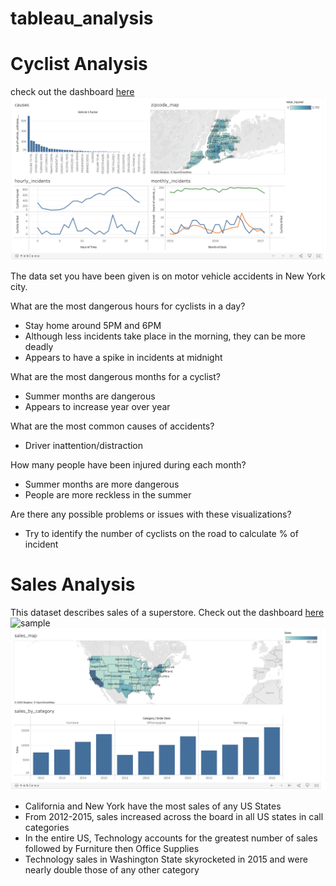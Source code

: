 # tableau_analysis

# Cyclist Analysis
check out the dashboard [here](https://public.tableau.com/views/cyclist_analysis_16198909045680/cyclist_analysis_dashboard?:language=en&:display_count=y&publish=yes&:origin=viz_share_link)
![sample](https://github.com/acsours/tableau_analysis/blob/main/cyclist_dashboard.png?raw=true)

The data set you have been given is on motor vehicle accidents in New York city.


What are the most dangerous hours for cyclists in a day?
* Stay home around 5PM and 6PM
* Although less incidents take place in the morning, they can be more deadly
* Appears to have a spike in incidents at midnight

What are the most dangerous months for a cyclist?
* Summer months are dangerous 
* Appears to increase year over year

What are the most common causes of accidents?
* Driver inattention/distraction

How many people have been injured during each month?
* Summer months are more dangerous 
* People are more reckless in the summer 

Are there any possible problems or issues with these visualizations?
* Try to identify the number of cyclists on the road to calculate % of incident


# Sales Analysis

This dataset describes sales of a superstore.
Check out the dashboard [here](https://public.tableau.com/shared/83PZFNTSB?:display_count=y&:origin=viz_share_link)
![sample](https://public.tableau.com/views/cyclist_analysis_16198909045680/cyclist_analysis_dashboard?:language=en&:display_count=y&publish=yes&:origin=viz_share_link)
![sample](https://github.com/acsours/tableau_analysis/blob/main/sales_preview.png?raw=true)

* California and New York have the most sales of any US States
* From 2012-2015, sales increased across the board in all US states in call categories
* In the entire US, Technology accounts for the greatest number of sales followed by Furniture then Office Supplies
* Technology sales in Washington State skyrocketed in 2015 and were nearly double those of any other category